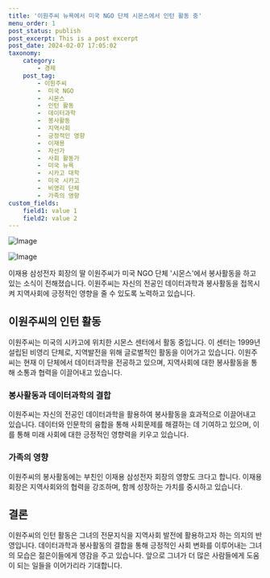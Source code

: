 ```yaml
---
title: '이원주씨 뉴욕에서 미국 NGO 단체 시몬스에서 인턴 활동 중'
menu_order: 1
post_status: publish
post_excerpt: This is a post excerpt
post_date: 2024-02-07 17:05:02
taxonomy:
    category:
        - 경제
    post_tag:
        - 이원주씨
        -  미국 NGO
        -  시몬스
        -  인턴 활동
        -  데이터과학
        -  봉사활동
        -  지역사회
        -  긍정적인 영향
        -  이재용
        -  자선가
        -  사회 활동가
        -  미국 뉴욕
        -  시카고 대학
        -  미국 시카고
        -  비영리 단체
        -  가족의 영향
custom_fields:
    field1: value 1
    field2: value 2
---
```


![Image](https://imgnews.pstatic.net/image/003/2024/02/07/NISI20240207_0001476205_web_20240207093501_20240207111903180.jpg?type=w647)

![Image](https://imgnews.pstatic.net/image/003/2024/02/07/NISI20220627_0018963627_web_20220627143204_20240207111903182.jpg?type=w647)


이재용 삼성전자 회장의 딸 이원주씨가 미국 NGO 단체 '시몬스'에서 봉사활동을 하고 있는 소식이 전해졌습니다. 이원주씨는 자신의 전공인 데이터과학과 봉사활동을 접목시켜 지역사회에 긍정적인 영향을 줄 수 있도록 노력하고 있습니다. 

## 이원주씨의 인턴 활동
이원주씨는 미국의 시카고에 위치한 시몬스 센터에서 활동 중입니다. 이 센터는 1999년 설립된 비영리 단체로, 지역발전을 위해 글로벌적인 활동을 이어가고 있습니다. 이원주씨는 현재 이 단체에서 데이터과학을 전공하고 있으며, 지역사회에 대한 봉사활동을 통해 소통과 협력을 이끌어내고 있습니다.

### 봉사활동과 데이터과학의 결합
이원주씨는 자신의 전공인 데이터과학을 활용하여 봉사활동을 효과적으로 이끌어내고 있습니다. 데이터와 인문학의 융합을 통해 사회문제를 해결하는 데 기여하고 있으며, 이를 통해 미래 사회에 대한 긍정적인 영향력을 키우고 있습니다. 

### 가족의 영향
이원주씨의 봉사활동에는 부친인 이재용 삼성전자 회장의 영향도 크다고 합니다. 이재용 회장은 지역사회와의 협력을 강조하며, 함께 성장하는 가치를 중시하고 있습니다. 

## 결론
이원주씨의 인턴 활동은 그녀의 전문지식을 지역사회 발전에 활용하고자 하는 의지의 반영입니다. 데이터과학과 봉사활동의 결합을 통해 긍정적인 사회 변화를 이루어내는 그녀의 모습은 젊은이들에게 영감을 주고 있습니다. 앞으로 그녀가 더 많은 사람들에게 도움이 되는 일들을 이어가리라 기대합니다.
